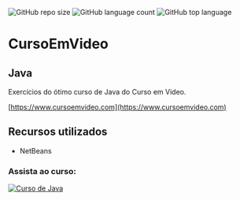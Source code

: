 ![GitHub repo size](https://img.shields.io/github/repo-size/otavioeiji/CursoEmVideo-Java)
![GitHub language count](https://img.shields.io/github/languages/count/otavioeiji/CursoEmVideo-Java)
![GitHub top language](https://img.shields.io/github/languages/top/otavioeiji/CursoEmVideo-Java)
# CursoEmVideo
## Java

Exercícios do ótimo curso de Java do Curso em Video.

[https://www.cursoemvideo.com](https://www.cursoemvideo.com)

## Recursos utilizados

- NetBeans


### Assista ao curso:
[![Curso de Java](http://img.youtube.com/vi/sTX0UEplF54/0.jpg)](http://www.youtube.com/watch?v=sTX0UEplF54 "Curso em Video")
